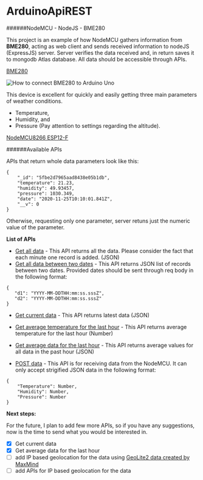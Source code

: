 # ArduinoApiREST
######NodeMCU - NodeJS - BME280

This project is an example of how NodeMCU gathers information from **BME280**, acting as web client and sends received information to nodeJS (ExpressJS) server. 
Server verifies the data received and, in return saves it to mongodb Atlas database.
All data should be accessible through APIs.

[BME280](https://www.adafruit.com/product/2652)

![How to connect BME280 to Arduino Uno](https://i.ibb.co/z6Bk0MV/Screen-Shot-2020-11-25-at-13-31-24.png)

This device is excellent for quickly and easily getting three main parameters of weather conditions.
* Temperature,
* Humidity, and
* Pressure (Pay attention to settings regarding the altitude).

[NodeMCU8266 ESP12-F](https://www.nodemcu.com/index_en.html)

######Available APIs

APIs that return whole data parameters look like this:
 ```
{
     "_id": "5fbe2d7965aad8438e05b1db",
     "temperature": 21.23,
     "humidity": 49.93457,
     "pressure": 1030.349,
     "date": "2020-11-25T10:10:01.841Z",
     "__v": 0
 }
```
Otherwise, requesting only one parameter, server retuns just the numeric value of the parameter.

**List of APIs**
* [Get all data](https://www.bdslab.info/bme280/all) - This API returns all the data. Please consider the fact that each minute one record is added. (JSON)
* [Get all data between two dates](https://www.bdslab.info/bme280/btw) - This API returns JSON list of records between two dates. Provided dates should be sent through req body in the following format:
 ```
{ 
    "d1": "YYYY-MM-DDTHH:mm:ss.sssZ",
    "d2": "YYYY-MM-DDTHH:mm:ss.sssZ" 
}
```
* [Get current data](https://www.bdslab.info/bme280/current) - This API returns latest data (JSON)
* [Get average temperature for the last hour](https://www.bdslab.info/bme280/hourTemp) - This API returns average temperature for the last hour (Number)
* [Get average data for the last hour](https://www.bdslab.info/bme280/avg) - This API returns average values for all data in the past hour (JSON)

* [POST data]() - This API is for receiving data from the NodeMCU. It can only accept strigified JSON data in the following format:
```
{
    "Temperature": Number,
    "Humidity": Number,
    "Pressure": Number
}
```

**Next steps:**

For the future, I plan to add few more APIs, so if you have any suggestions, now is the time to send what you would be interested in.

- [x] Get current data
- [x] Get average data for the last hour
- [ ] add IP based geolocation for the data using [GeoLite2 data created by MaxMind](https://www.maxmind.com)
- [ ] add APIs for IP based geolocation for the data
